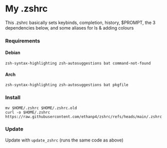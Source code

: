 # My .zshrc
This .zshrc basically sets keybinds, completion, history, $PROMPT, the 3 dependencies below, and some aliases for ls & adding colours
### Requirements
#### Debian
`zsh-syntax-highlighting zsh-autosuggestions bat command-not-found`
#### Arch
`zsh-syntax-highlighting zsh-autosuggestions bat pkgfile`

### Install
```
mv $HOME/.zshrc $HOME/.zshrc.old
curl -o $HOME/.zshrc https://raw.githubusercontent.com/ethanp4/zshrc/refs/heads/main/.zshrc
```
### Update
Update with `update_zshrc` (runs the same code as above)
